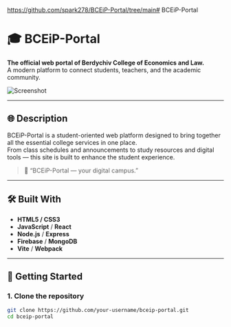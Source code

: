 https://github.com/spark278/BCEiP-Portal/tree/main# BCEiP-Portal
# 🎓 BCEiP-Portal

**The official web portal of Berdychiv College of Economics and Law.**  
A modern platform to connect students, teachers, and the academic community.

![Screenshot](screenshots/demo.png)

---

## 🌐 Description

BCEiP-Portal is a student-oriented web platform designed to bring together all the essential college services in one place.  
From class schedules and announcements to study resources and digital tools — this site is built to enhance the student experience.

> 💬 “BCEiP-Portal — your digital campus.”

---

## 🛠️ Built With

- **HTML5 / CSS3**
- **JavaScript** / **React**
- **Node.js** / **Express**
- **Firebase** / **MongoDB**
- **Vite** / **Webpack**

---

## 🚀 Getting Started

### 1. Clone the repository
```bash
git clone https://github.com/your-username/bceip-portal.git
cd bceip-portal

